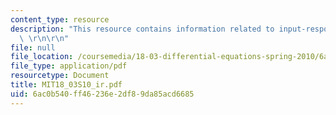 ```yaml
---
content_type: resource
description: "This resource contains information related to input-response models.\
  \ \r\n\r\n"
file: null
file_location: /coursemedia/18-03-differential-equations-spring-2010/6ac0b540ff46236e2df89da85acd6685_MIT18_03S10_ir.pdf
file_type: application/pdf
resourcetype: Document
title: MIT18_03S10_ir.pdf
uid: 6ac0b540-ff46-236e-2df8-9da85acd6685
---
```

